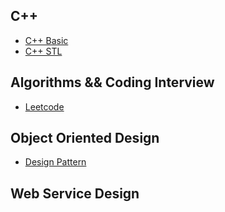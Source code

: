 ## C++

- [C++ Basic]()
- [C++ STL]()

## Algorithms && Coding Interview

- [Leetcode]()

## Object Oriented Design

- [Design Pattern]()

## Web Service Design

